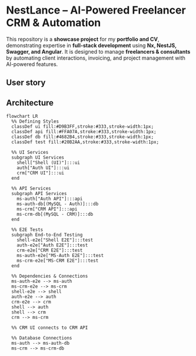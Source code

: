 # NestLance – AI-Powered Freelancer CRM & Automation

This repository is a **showcase project** for my **portfolio and CV**, demonstrating expertise in **full-stack development** using **Nx, NestJS, Swagger, and Angular**.
It is designed to manage **freelancers & consultants** by automating client interactions, invoicing, and project management with AI-powered features.

## User story

## Architecture
    
```mermaid
flowchart LR
  %% Defining Styles
  classDef ui fill:#D9B3FF,stroke:#333,stroke-width:1px; 
  classDef api fill:#FFA07A,stroke:#333,stroke-width:1px;
  classDef db fill:#4682B4,stroke:#333,stroke-width:1px; 
  classDef test fill:#20B2AA,stroke:#333,stroke-width:1px; 

  %% UI Services
  subgraph UI Services
    shell["Shell (UI)"]:::ui
    auth["Auth UI"]:::ui
    crm["CRM UI"]:::ui
  end

  %% API Services
  subgraph API Services
    ms-auth["Auth API"]:::api
    ms-auth-db[(MySQL - Auth)]:::db
    ms-crm["CRM API"]:::api
    ms-crm-db[(MySQL - CRM)]:::db
  end

  %% E2E Tests
  subgraph End-to-End Testing
    shell-e2e["Shell E2E"]:::test
    auth-e2e["Auth E2E"]:::test
    crm-e2e["CRM E2E"]:::test
    ms-auth-e2e["MS-Auth E2E"]:::test
    ms-crm-e2e["MS-CRM E2E"]:::test
  end

  %% Dependencies & Connections
  ms-auth-e2e --> ms-auth
  ms-crm-e2e --> ms-crm
  shell-e2e --> shell
  auth-e2e --> auth
  crm-e2e --> crm
  shell --> auth
  shell --> crm
  crm --> ms-crm  
  
  %% CRM UI connects to CRM API

  %% Database Connections
  ms-auth --> ms-auth-db
  ms-crm --> ms-crm-db
```
